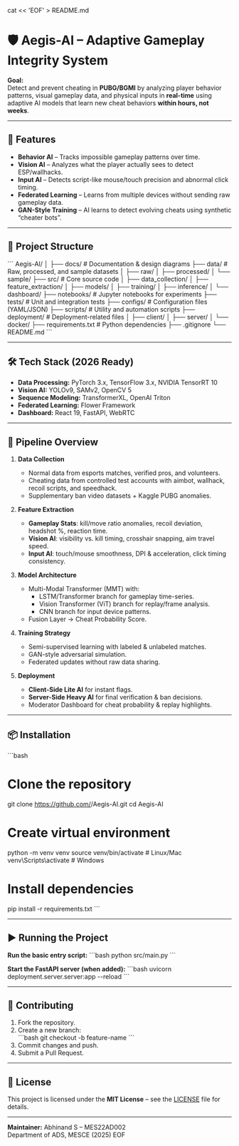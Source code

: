 cat << 'EOF' > README.md
# 🛡️ Aegis-AI – Adaptive Gameplay Integrity System

**Goal:**  
Detect and prevent cheating in **PUBG/BGMI** by analyzing player behavior patterns, visual gameplay data, and physical inputs in **real-time** using adaptive AI models that learn new cheat behaviors **within hours, not weeks**.

---

## 🚀 Features

- **Behavior AI** – Tracks impossible gameplay patterns over time.
- **Vision AI** – Analyzes what the player actually sees to detect ESP/wallhacks.
- **Input AI** – Detects script-like mouse/touch precision and abnormal click timing.
- **Federated Learning** – Learns from multiple devices without sending raw gameplay data.
- **GAN-Style Training** – AI learns to detect evolving cheats using synthetic “cheater bots”.

---

## 📂 Project Structure

\`\`\`
Aegis-AI/
│
├── docs/                  # Documentation & design diagrams
├── data/                  # Raw, processed, and sample datasets
│   ├── raw/
│   ├── processed/
│   └── sample/
├── src/                   # Core source code
│   ├── data_collection/
│   ├── feature_extraction/
│   ├── models/
│   ├── training/
│   ├── inference/
│   └── dashboard/
├── notebooks/             # Jupyter notebooks for experiments
├── tests/                 # Unit and integration tests
├── configs/               # Configuration files (YAML/JSON)
├── scripts/               # Utility and automation scripts
├── deployment/            # Deployment-related files
│   ├── client/
│   ├── server/
│   └── docker/
├── requirements.txt       # Python dependencies
├── .gitignore
└── README.md
\`\`\`

---

## 🛠️ Tech Stack (2026 Ready)

- **Data Processing:** PyTorch 3.x, TensorFlow 3.x, NVIDIA TensorRT 10
- **Vision AI:** YOLOv9, SAMv2, OpenCV 5
- **Sequence Modeling:** TransformerXL, OpenAI Triton
- **Federated Learning:** Flower Framework
- **Dashboard:** React 19, FastAPI, WebRTC

---

## 🔄 Pipeline Overview

1. **Data Collection**
   - Normal data from esports matches, verified pros, and volunteers.
   - Cheating data from controlled test accounts with aimbot, wallhack, recoil scripts, and speedhack.
   - Supplementary ban video datasets + Kaggle PUBG anomalies.

2. **Feature Extraction**
   - **Gameplay Stats**: kill/move ratio anomalies, recoil deviation, headshot %, reaction time.
   - **Vision AI**: visibility vs. kill timing, crosshair snapping, aim travel speed.
   - **Input AI**: touch/mouse smoothness, DPI & acceleration, click timing consistency.

3. **Model Architecture**
   - Multi-Modal Transformer (MMT) with:
     - LSTM/Transformer branch for gameplay time-series.
     - Vision Transformer (ViT) branch for replay/frame analysis.
     - CNN branch for input device patterns.
   - Fusion Layer → Cheat Probability Score.

4. **Training Strategy**
   - Semi-supervised learning with labeled & unlabeled matches.
   - GAN-style adversarial simulation.
   - Federated updates without raw data sharing.

5. **Deployment**
   - **Client-Side Lite AI** for instant flags.
   - **Server-Side Heavy AI** for final verification & ban decisions.
   - Moderator Dashboard for cheat probability & replay highlights.

---

## 📦 Installation

\`\`\`bash
# Clone the repository
git clone https://github.com/<username>/Aegis-AI.git
cd Aegis-AI

# Create virtual environment
python -m venv venv
source venv/bin/activate   # Linux/Mac
venv\Scripts\activate      # Windows

# Install dependencies
pip install -r requirements.txt
\`\`\`

---

## ▶️ Running the Project

**Run the basic entry script:**
\`\`\`bash
python src/main.py
\`\`\`

**Start the FastAPI server (when added):**
\`\`\`bash
uvicorn deployment.server.server:app --reload
\`\`\`

---

## 🤝 Contributing

1. Fork the repository.
2. Create a new branch:  
   \`\`\`bash
   git checkout -b feature-name
   \`\`\`
3. Commit changes and push.
4. Submit a Pull Request.

---

## 📜 License

This project is licensed under the **MIT License** – see the [LICENSE](LICENSE) file for details.

---

**Maintainer:** Abhinand S – MES22AD002  
Department of ADS, MESCE (2025)
EOF

